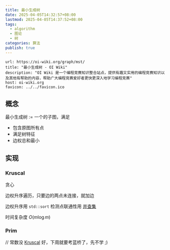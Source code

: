 ```yaml
---
title: 最小生成树
date: 2025-04-05T14:32:57+08:00
lastmod: 2025-04-05T14:37:52+08:00
tags:
  - algorithm
  - 图论
  - 树
categories: 算法
publish: true
---
```


```cardlink
url: https://oi-wiki.org/graph/mst/
title: "最小生成树 - OI Wiki"
description: "OI Wiki 是一个编程竞赛知识整合站点，提供有趣又实用的编程竞赛知识以及其他有帮助的内容，帮助广大编程竞赛爱好者更快更深入地学习编程竞赛"
host: oi-wiki.org
favicon: ../../favicon.ico
```

## 概念

最小生成树 $:=$ 一个的子图，满足
- 包含原图所有点
- 满足树特征
- 边权总和最小

## 实现

### Kruscal

贪心

边权升序遍历，只要边的两点未连接，就加边

边权升序用 `std::sort` 
检测点联通性用 [并查集](../%E6%95%B0%E6%8D%AE%E7%BB%93%E6%9E%84/%E5%B9%B6%E6%9F%A5%E9%9B%86.md)

时间复杂度 $O(m\log m)$

### Prim

// 常数没 [Kruscal](%E6%9C%80%E5%B0%8F%E7%94%9F%E6%88%90%E6%A0%91.md#kruscal) 好，下周就要考蓝桥了，先不学 ;)
